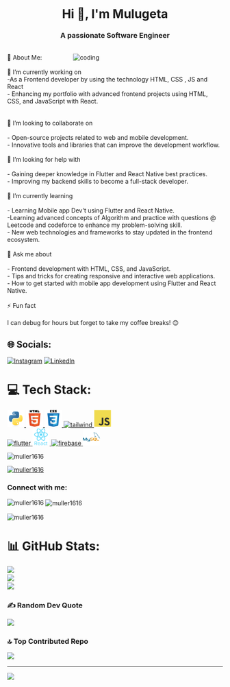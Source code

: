 <h1 align="center">Hi 👋, I'm Mulugeta</h1>
<h3 align="center">A passionate Software Engineer</h3>
   <br>
   
   <image align = "right" alt = "coding" width = "350"  src = "https://cdn.dribbble.com/users/926537/screenshots/4502924/media/18181eb39eec9784db256e246954adba.gif">
 💫 About Me: <br><br>
🔭 I’m currently working on<br>-As a Frontend developer by using the technology HTML, CSS , JS and React <br> - Enhancing my portfolio with advanced frontend projects using HTML, CSS, and JavaScript with React.<br><br> <br>👯 I’m looking to collaborate on<br><br>- Open-source projects related to web and mobile development.<br>- Innovative tools and libraries that can improve the development workflow.<br><br>🤝 I’m looking for help with<br><br>- Gaining deeper knowledge in Flutter and React Native best practices.<br>- Improving my backend skills to become a full-stack developer.<br><br>🌱 I’m currently learning<br><br> - Learning Mobile app Dev't using Flutter and React Native. <br> -Learning advanced concepts of Algorithm and practice with questions @ Leetcode and codeforce to enhance my  problem-solving skill. <br> - New web technologies and frameworks to stay updated in the frontend ecosystem.<br><br>💬 Ask me about<br><br>- Frontend development with HTML, CSS, and JavaScript.<br>- Tips and tricks for creating responsive and interactive web applications.<br>- How to get started with mobile app development using Flutter and React Native.<br><br>⚡ Fun fact<br><br>I can debug for hours but forget to take my coffee breaks! 😊


## 🌐 Socials:
 [![Instagram](https://img.shields.io/badge/Instagram-%23E4405F.svg?logo=Instagram&logoColor=white)](https://instagram.com/m_u_l_l_e_r_16) [![LinkedIn](https://img.shields.io/badge/LinkedIn-%230077B5.svg?logo=linkedin&logoColor=white)](https://linkedin.com/in/https://www.linkedin.com/in/mulugetaabeje16/) 

# 💻 Tech Stack:
<a href="https://www.python.org" target="_blank" rel="noreferrer"> <img src="https://raw.githubusercontent.com/devicons/devicon/master/icons/python/python-original.svg" alt="python" width="40" height="40"/> </a> <a href="https://www.w3.org/html/" target="_blank" rel="noreferrer"> <img src="https://raw.githubusercontent.com/devicons/devicon/master/icons/html5/html5-original-wordmark.svg" alt="html5" width="40" height="40"/> </a> <a href="https://www.w3schools.com/css/" target="_blank" rel="noreferrer"> <img src="https://raw.githubusercontent.com/devicons/devicon/master/icons/css3/css3-original-wordmark.svg" alt="css3" width="40" height="40"/> </a>  <a href="https://tailwindcss.com/" target="_blank" rel="noreferrer"> <img src="https://www.vectorlogo.zone/logos/tailwindcss/tailwindcss-icon.svg" alt="tailwind" width="40" height="40"/> </a>  <a href="https://developer.mozilla.org/en-US/docs/Web/JavaScript" target="_blank" rel="noreferrer"> <img src="https://raw.githubusercontent.com/devicons/devicon/master/icons/javascript/javascript-original.svg" alt="javascript" width="40" height="40"/> </a> <br> <a href="https://flutter.dev" target="_blank" rel="noreferrer"> <img src="https://www.vectorlogo.zone/logos/flutterio/flutterio-icon.svg" alt="flutter" width="40" height="40"/> </a>
<a href="https://reactjs.org/" target="_blank" rel="noreferrer"> <img src="https://raw.githubusercontent.com/devicons/devicon/master/icons/react/react-original-wordmark.svg" alt="react" width="40" height="40"/> </a>   <a href="https://firebase.google.com/" target="_blank" rel="noreferrer"> <img src="https://www.vectorlogo.zone/logos/firebase/firebase-icon.svg" alt="firebase" width="40" height="40"/> </a> <a href="https://www.mysql.com/" target="_blank" rel="noreferrer"> <img src="https://raw.githubusercontent.com/devicons/devicon/master/icons/mysql/mysql-original-wordmark.svg" alt="mysql" width="40" height="40"/> </a>

<p align="left"> <img src="https://komarev.com/ghpvc/?username=muller1616&label=Profile%20views&color=0e75b6&style=flat" alt="muller1616" /> </p>

<p align="left"> <a href="https://github.com/ryo-ma/github-profile-trophy"><img src="https://github-profile-trophy.vercel.app/?username=muller1616" alt="muller1616" /></a> </p>

<h3 align="left">Connect with me:</h3>
<p align="left">
</p>

<p><img align="left" src="https://github-readme-stats.vercel.app/api/top-langs?username=muller1616&show_icons=true&locale=en&layout=compact" alt="muller1616" /></p>

<p>&nbsp;<img align="center" src="https://github-readme-stats.vercel.app/api?username=muller1616&show_icons=true&locale=en" alt="muller1616" /></p>

<p><img align="center" src="https://github-readme-streak-stats.herokuapp.com/?user=muller1616&" alt="muller1616" /></p>



# 📊 GitHub Stats:
![](https://github-readme-stats.vercel.app/api?username=Muller1616&theme=tokyonight&hide_border=true&include_all_commits=false&count_private=false)<br/>
![](https://github-readme-streak-stats.herokuapp.com/?user=Muller1616&theme=tokyonight&hide_border=true)<br/>
![](https://github-readme-stats.vercel.app/api/top-langs/?username=Muller1616&theme=tokyonight&hide_border=true&include_all_commits=false&count_private=false&layout=compact)

### ✍️ Random Dev Quote
![](https://quotes-github-readme.vercel.app/api?type=horizontal&theme=radical)

### 🔝 Top Contributed Repo
![](https://github-contributor-stats.vercel.app/api?username=Muller1616&limit=5&theme=dark&combine_all_yearly_contributions=true)

---
[![](https://visitcount.itsvg.in/api?id=Muller1616&icon=0&color=0)](https://visitcount.itsvg.in)

<!-- Proudly created with GPRM ( https://gprm.itsvg.in ) -->
